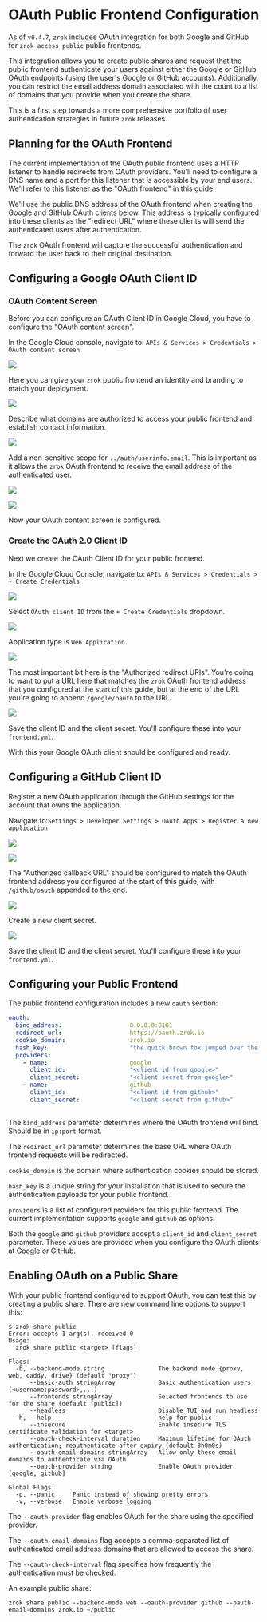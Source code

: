 # OAuth Public Frontend Configuration

As of `v0.4.7`, `zrok` includes OAuth integration for both Google and GitHub for `zrok access public` public frontends. 

This integration allows you to create public shares and request that the public frontend authenticate your users against either the Google or GitHub OAuth endpoints (using the user's Google or GitHub accounts). Additionally, you can restrict the email address domain associated with the count to a list of domains that you provide when you create the share.

This is a first step towards a more comprehensive portfolio of user authentication strategies in future `zrok` releases.

## Planning for the OAuth Frontend

The current implementation of the OAuth public frontend uses a HTTP listener to handle redirects from OAuth providers. You'll need to configure a DNS name and a port for this listener that is accessible by your end users. We'll refer to this listener as the "OAuth frontend" in this guide.

We'll use the public DNS address of the OAuth frontend when creating the Google and GitHub OAuth clients below. This address is typically configured into these clients as the "redirect URL" where these clients will send the authenticated users after authentication.

The `zrok` OAuth frontend will capture the successful authentication and forward the user back to their original destination.

## Configuring a Google OAuth Client ID

### OAuth Content Screen

Before you can configure an OAuth Client ID in Google Cloud, you have to configure the "OAuth content screen". 

In the Google Cloud console, navigate to: `APIs & Services > Credentials > OAuth content screen`

![](images/google_oauth_content_screen_2.png)

Here you can give your `zrok` public frontend an identity and branding to match your deployment.

![](images/google_oauth_content_screen_3.png)

Describe what domains are authorized to access your public frontend and establish contact information.

![](images/google_oauth_content_screen_4.png)

Add a non-sensitive scope for `../auth/userinfo.email`. This is important as it allows the `zrok` OAuth frontend to receive the email address of the authenticated user.

![](images/google_oauth_content_screen_5.png)

![](images/google_oauth_content_screen_6.png)

Now your OAuth content screen is configured.

### Create the OAuth 2.0 Client ID

Next we create the OAuth Client ID for your public frontend.

In the Google Cloud Console, navigate to: `APIs & Services > Credentials > + Create Credentials`

![](images/google_create_credentials_1.png)

Select `OAuth client ID` from the `+ Create Credentials` dropdown.

![](images/google_create_credentials_2.png)

Application type is `Web Application`.

![](images/google_create_credentials_3.png)

The most important bit here is the "Authorized redirect URIs". You're going to want to put a URL here that matches the `zrok` OAuth frontend address that you configured at the start of this guide, but at the end of the URL you're going to append `/google/oauth` to the URL.

![](images/google_create_credentials_4.png)

Save the client ID and the client secret. You'll configure these into your `frontend.yml`.

With this your Google OAuth client should be configured and ready.

## Configuring a GitHub Client ID

Register a new OAuth application through the GitHub settings for the account that owns the application.

Navigate to:`Settings > Developer Settings > OAuth Apps > Register a new application`

![](images/github_create_oauth_application_1.png)

![](images/github_create_oauth_application_2.png)

The "Authorized callback URL" should be configured to match the OAuth frontend address you configured at the start of this guide, with `/github/oauth` appended to the end.

![](images/github_create_oauth_application_3.png)

Create a new client secret.

![](images/github_create_oauth_application_4.png)

Save the client ID and the client secret. You'll configure these into your `frontend.yml`.

## Configuring your Public Frontend

The public frontend configuration includes a new `oauth` section:

```yaml
oauth:
  bind_address:                   0.0.0.0:8181
  redirect_url:                   https://oauth.zrok.io
  cookie_domain:                  zrok.io
  hash_key:                       "the quick brown fox jumped over the lazy dog"
  providers:
    - name:                       google
      client_id:                  "<client id from google>"
      client_secret:              "<client secret from google>"
    - name:                       github
      client_id:                  "<client id from github>"
      client_secret:              "<client secret from github>"
      
```

The `bind_address` parameter determines where the OAuth frontend will bind. Should be in `ip:port` format.

The `redirect_url` parameter determines the base URL where OAuth frontend requests will be redirected.

`cookie_domain` is the domain where authentication cookies should be stored.

`hash_key` is a unique string for your installation that is used to secure the authentication payloads for your public frontend.

`providers` is a list of configured providers for this public frontend. The current implementation supports `google` and `github` as options.

Both the `google` and `github` providers accept a `client_id` and `client_secret` parameter. These values are provided when you configure the OAuth clients at Google or GitHub.

## Enabling OAuth on a Public Share

With your public frontend configured to support OAuth, you can test this by creating a public share. There are new command line options to support this:

```text
$ zrok share public
Error: accepts 1 arg(s), received 0
Usage:
  zrok share public <target> [flags]

Flags:
  -b, --backend-mode string               The backend mode {proxy, web, caddy, drive} (default "proxy")
      --basic-auth stringArray            Basic authentication users (<username:password>,...)
      --frontends stringArray             Selected frontends to use for the share (default [public])
      --headless                          Disable TUI and run headless
  -h, --help                              help for public
      --insecure                          Enable insecure TLS certificate validation for <target>
      --oauth-check-interval duration     Maximum lifetime for OAuth authentication; reauthenticate after expiry (default 3h0m0s)
      --oauth-email-domains stringArray   Allow only these email domains to authenticate via OAuth
      --oauth-provider string             Enable OAuth provider [google, github]

Global Flags:
  -p, --panic     Panic instead of showing pretty errors
  -v, --verbose   Enable verbose logging
```

The `--oauth-provider` flag enables OAuth for the share using the specified provider.

The `--oauth-email-domains` flag accepts a comma-separated list of authenticated email address domains that are allowed to access the share.

The `--oauth-check-interval` flag specifies how frequently the authentication must be checked.

An example public share:

```text
zrok share public --backend-mode web --oauth-provider github --oauth-email-domains zrok.io ~/public
```
